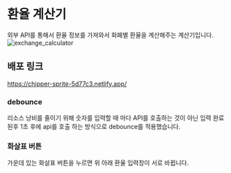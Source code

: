 # 환율 계산기

외부 API를 통해서 환율 정보를 가져와서 화폐별 환율을 계산해주는 계산기입니다.
![exchange_calculator](https://user-images.githubusercontent.com/81218474/185035210-8c600dd1-5af1-45c9-9044-4bafea15d7b7.gif)

## 배포 링크
https://chipper-sprite-5d77c3.netlify.app/

### debounce

리소스 낭비를 줄이기 위해 숫자를 입력할 때 마다 API를 호출하는 것이 아닌 입력 완료 된후 1초 후에 api를 호출 하는 방식으로 debounce를 적용했습니다.

### 화살표 버튼

가운데 있는 화살표 버튼을 누르면 위 아래 환율 입력창이 서로 바뀝니다.
